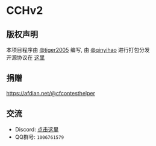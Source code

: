 # CCHv2

## 版权声明
本项目程序由 [@tiger2005](https://www.luogu.com.cn/user/60864) 编写, 由 [@qinyihao](https://www.luogu.com.cn/user/348831) 进行打包分发  
开源协议在 [这里](https://github.com/CodeforcesContestHelper/CCHv2/blob/main/LICENSE)

## 捐赠
https://afdian.net/@cfcontesthelper

## 交流
- Discord: [点击这里](https://discord.gg/natZEphAmS)
- QQ群号: `1006761579`
